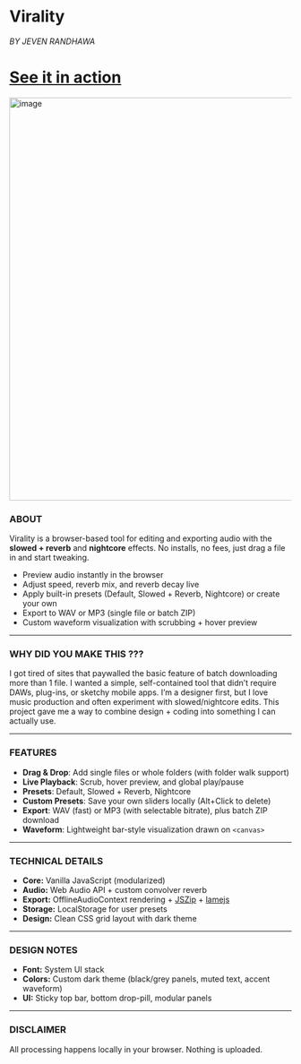 # Virality
_BY JEVEN RANDHAWA_

# [See it in action](https://jevendev.github.io/Virality/)
<img width="1080" height="720" alt="image" src="https://github.com/user-attachments/assets/aaeeec02-6d6f-43b9-a2ba-f54d353f5d9f"/>

### ABOUT
Virality is a browser-based tool for editing and exporting audio with the **slowed + reverb** and **nightcore** effects. No installs, no fees, just drag a file in and start tweaking.

*  Preview audio instantly in the browser
*  Adjust speed, reverb mix, and reverb decay live
*  Apply built-in presets (Default, Slowed + Reverb, Nightcore) or create your own
*  Export to WAV or MP3 (single file or batch ZIP)
*  Custom waveform visualization with scrubbing + hover preview

---

### WHY DID YOU MAKE THIS ???
I got tired of sites that paywalled the basic feature of batch downloading more than 1 file. I wanted a simple, self-contained tool that didn’t require DAWs, plug-ins, or sketchy mobile apps. I’m a designer first, but I love music production and often experiment with slowed/nightcore edits. This project gave me a way to combine design + coding into something I can actually use.

---

### FEATURES
* **Drag & Drop**: Add single files or whole folders (with folder walk support)
* **Live Playback**: Scrub, hover preview, and global play/pause
* **Presets**: Default, Slowed + Reverb, Nightcore
* **Custom Presets**: Save your own sliders locally (Alt+Click to delete)
* **Export**: WAV (fast) or MP3 (with selectable bitrate), plus batch ZIP download
* **Waveform**: Lightweight bar-style visualization drawn on `<canvas>`

---

### TECHNICAL DETAILS
* **Core:** Vanilla JavaScript (modularized)
* **Audio:** Web Audio API + custom convolver reverb
* **Export:** OfflineAudioContext rendering + [JSZip](https://stuk.github.io/jszip/) + [lamejs](https://github.com/zhuker/lamejs)
* **Storage:** LocalStorage for user presets
* **Design:** Clean CSS grid layout with dark theme

---

### DESIGN NOTES
* **Font:** System UI stack
* **Colors:** Custom dark theme (black/grey panels, muted text, accent waveform)
* **UI:** Sticky top bar, bottom drop-pill, modular panels

---

### DISCLAIMER
All processing happens locally in your browser. Nothing is uploaded.
